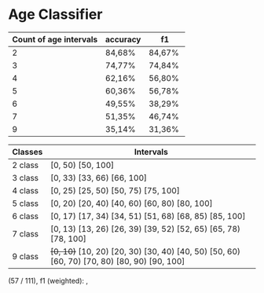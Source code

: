 # Age Classifier

Count of age intervals | accuracy | f1
-- | -- | --
2 | 84,68% | 84,67% 
3 | 74,77% | 74,84% 
4 | 62,16% | 56,80%
5 | 60,36% | 56,78% 
6 | 49,55% | 38,29% 
7 | 51,35% | 46,74%
9 | 35,14% | 31,36%

Classes | Intervals
-- | --
2 class | [0, 50) [50, 100] 
3 class | [0, 33) [33, 66) [66, 100]
4 class | [0, 25) [25, 50) [50, 75) [75, 100]
5 class | [0, 20) [20, 40) [40, 60) [60, 80) [80, 100]
6 class | [0, 17) [17, 34) [34, 51) [51, 68) [68, 85) [85, 100]
7 class | [0, 13) [13, 26) [26, 39) [39, 52) [52, 65) [65, 78) [78, 100]
9 class | ~~[0, 10)~~ [10, 20) [20, 30) [30, 40) [40, 50) [50, 60) [60, 70) [70, 80) [80, 90) [90, 100]
  (57 / 111), f1 (weighted): ,

